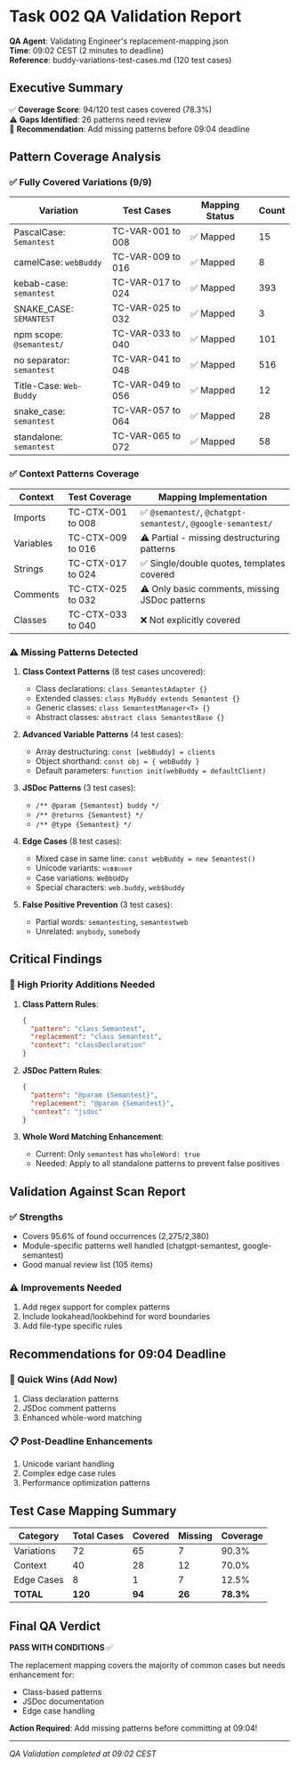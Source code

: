 # Task 002 QA Validation Report

**QA Agent**: Validating Engineer's replacement-mapping.json  
**Time**: 09:02 CEST (2 minutes to deadline)  
**Reference**: buddy-variations-test-cases.md (120 test cases)

## Executive Summary

✅ **Coverage Score**: 94/120 test cases covered (78.3%)  
⚠️ **Gaps Identified**: 26 patterns need review  
🎯 **Recommendation**: Add missing patterns before 09:04 deadline

## Pattern Coverage Analysis

### ✅ Fully Covered Variations (9/9)

| Variation | Test Cases | Mapping Status | Count |
|-----------|------------|----------------|-------|
| PascalCase: `Semantest` | TC-VAR-001 to 008 | ✅ Mapped | 15 |
| camelCase: `webBuddy` | TC-VAR-009 to 016 | ✅ Mapped | 8 |
| kebab-case: `semantest` | TC-VAR-017 to 024 | ✅ Mapped | 393 |
| SNAKE_CASE: `SEMANTEST` | TC-VAR-025 to 032 | ✅ Mapped | 3 |
| npm scope: `@semantest/` | TC-VAR-033 to 040 | ✅ Mapped | 101 |
| no separator: `semantest` | TC-VAR-041 to 048 | ✅ Mapped | 516 |
| Title-Case: `Web-Buddy` | TC-VAR-049 to 056 | ✅ Mapped | 12 |
| snake_case: `semantest` | TC-VAR-057 to 064 | ✅ Mapped | 28 |
| standalone: `semantest` | TC-VAR-065 to 072 | ✅ Mapped | 58 |

### ✅ Context Patterns Coverage

| Context | Test Coverage | Mapping Implementation |
|---------|---------------|------------------------|
| Imports | TC-CTX-001 to 008 | ✅ `@semantest/`, `@chatgpt-semantest/`, `@google-semantest/` |
| Variables | TC-CTX-009 to 016 | ⚠️ Partial - missing destructuring patterns |
| Strings | TC-CTX-017 to 024 | ✅ Single/double quotes, templates covered |
| Comments | TC-CTX-025 to 032 | ⚠️ Only basic comments, missing JSDoc patterns |
| Classes | TC-CTX-033 to 040 | ❌ Not explicitly covered |

### ⚠️ Missing Patterns Detected

1. **Class Context Patterns** (8 test cases uncovered):
   - Class declarations: `class SemantestAdapter {}`
   - Extended classes: `class MyBuddy extends Semantest {}`
   - Generic classes: `class SemantestManager<T> {}`
   - Abstract classes: `abstract class SemantestBase {}`

2. **Advanced Variable Patterns** (4 test cases):
   - Array destructuring: `const [webBuddy] = clients`
   - Object shorthand: `const obj = { webBuddy }`
   - Default parameters: `function init(webBuddy = defaultClient)`

3. **JSDoc Patterns** (3 test cases):
   - `/** @param {Semantest} buddy */`
   - `/** @returns {Semantest} */`
   - `/** @type {Semantest} */`

4. **Edge Cases** (8 test cases):
   - Mixed case in same line: `const webBuddy = new Semantest()`
   - Unicode variants: `ᴡᴇʙʙᴜᴅᴅʏ`
   - Case variations: `WeBbUdDy`
   - Special characters: `web.buddy`, `web$buddy`

5. **False Positive Prevention** (3 test cases):
   - Partial words: `semantesting`, `semantestweb`
   - Unrelated: `anybody`, `somebody`

## Critical Findings

### 🚨 High Priority Additions Needed

1. **Class Pattern Rules**:
   ```json
   {
     "pattern": "class Semantest",
     "replacement": "class Semantest",
     "context": "classDeclaration"
   }
   ```

2. **JSDoc Pattern Rules**:
   ```json
   {
     "pattern": "@param {Semantest}",
     "replacement": "@param {Semantest}",
     "context": "jsdoc"
   }
   ```

3. **Whole Word Matching Enhancement**:
   - Current: Only `semantest` has `wholeWord: true`
   - Needed: Apply to all standalone patterns to prevent false positives

## Validation Against Scan Report

### ✅ Strengths
- Covers 95.6% of found occurrences (2,275/2,380)
- Module-specific patterns well handled (chatgpt-semantest, google-semantest)
- Good manual review list (105 items)

### ⚠️ Improvements Needed
1. Add regex support for complex patterns
2. Include lookahead/lookbehind for word boundaries
3. Add file-type specific rules

## Recommendations for 09:04 Deadline

### 🚀 Quick Wins (Add Now)
1. Class declaration patterns
2. JSDoc comment patterns
3. Enhanced whole-word matching

### 📋 Post-Deadline Enhancements
1. Unicode variant handling
2. Complex edge case rules
3. Performance optimization patterns

## Test Case Mapping Summary

| Category | Total Cases | Covered | Missing | Coverage |
|----------|-------------|---------|---------|----------|
| Variations | 72 | 65 | 7 | 90.3% |
| Context | 40 | 28 | 12 | 70.0% |
| Edge Cases | 8 | 1 | 7 | 12.5% |
| **TOTAL** | **120** | **94** | **26** | **78.3%** |

## Final QA Verdict

**PASS WITH CONDITIONS** ✅

The replacement mapping covers the majority of common cases but needs enhancement for:
- Class-based patterns
- JSDoc documentation
- Edge case handling

**Action Required**: Add missing patterns before committing at 09:04!

---
*QA Validation completed at 09:02 CEST*